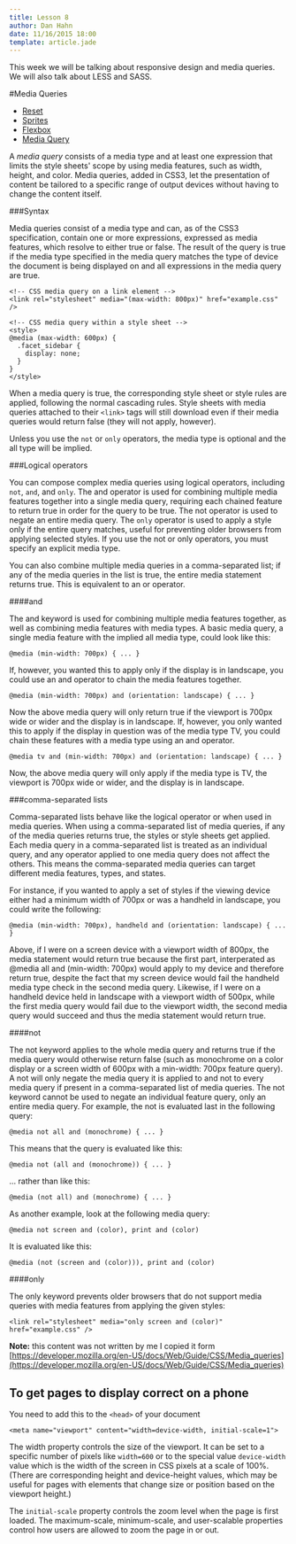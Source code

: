 ```yaml
---
title: Lesson 8
author: Dan Hahn
date: 11/16/2015 18:00
template: article.jade
---
```



This week we will be talking about responsive design and media queries.  We will also talk about LESS and SASS.

<span class="more"></span>

#Media Queries

* [Reset]()
* [Sprites](sprites.html)
* [Flexbox](flexbox.html)
* [Media Query](media.html)

A *media query* consists of a media type and at least one expression that limits the style sheets' scope by using media features, such as width, height, and color. Media queries, added in CSS3, let the presentation of content be tailored to a specific range of output devices without having to change the content itself.

###Syntax

Media queries consist of a media type and can, as of the CSS3 specification, contain one or more expressions, expressed as media features, which resolve to either true or false.  The result of the query is true if the media type specified in the media query matches the type of device the document is being displayed on and all expressions in the media query are true.

	<!-- CSS media query on a link element -->
	<link rel="stylesheet" media="(max-width: 800px)" href="example.css" />

	<!-- CSS media query within a style sheet -->
	<style>
	@media (max-width: 600px) {
	  .facet_sidebar {
	    display: none;
	  }
	}
	</style>

When a media query is true, the corresponding style sheet or style rules are applied, following the normal cascading rules. Style sheets with media queries attached to their `<link>` tags will still download even if their media queries would return false (they will not apply, however).

Unless you use the `not` or `only` operators, the media type is optional and the all type will be implied.

###Logical operators

You can compose complex media queries using logical operators, including `not`, `and`, and `only`. The and operator is used for combining multiple media features together into a single media query, requiring each chained feature to return true in order for the query to be true. The not operator is used to negate an entire media query. The `only` operator is used to apply a style only if the entire query matches, useful for preventing older browsers from applying selected styles. If you use the not or only operators, you must specify an explicit media type.

You can also combine multiple media queries in a comma-separated list; if any of the media queries in the list is true, the entire media statement returns true. This is equivalent to an or operator.

####and

The and keyword is used for combining multiple media features together, as well as combining media features with media types. A basic media query, a single media feature with the implied all media type, could look like this:

	@media (min-width: 700px) { ... }

If, however, you wanted this to apply only if the display is in landscape, you could use an and operator to chain the media features together.

	@media (min-width: 700px) and (orientation: landscape) { ... }

Now the above media query will only return true if the viewport is 700px wide or wider and the display is in landscape. If, however, you only wanted this to apply if the display in question was of the media type TV, you could chain these features with a media type using an and operator.

	@media tv and (min-width: 700px) and (orientation: landscape) { ... }

Now, the above media query will only apply if the media type is TV, the viewport is 700px wide or wider, and the display is in landscape.

###comma-separated lists

Comma-separated lists behave like the logical operator or when used in media queries. When using a comma-separated list of media queries, if any of the media queries returns true, the styles or style sheets get applied. Each media query in a comma-separated list is treated as an individual query, and any operator applied to one media query does not affect the others. This means the comma-separated media queries can target different media features, types, and states.

For instance, if you wanted to apply a set of styles if the viewing device either had a minimum width of 700px or was a handheld in landscape, you could write the following:

	@media (min-width: 700px), handheld and (orientation: landscape) { ... }

Above, if I were on a screen device with a viewport width of 800px, the media statement would return true because the first part, interperated as @media all and (min-width: 700px) would apply to my device and therefore return true, despite the fact that my screen device would fail the handheld media type check in the second media query. Likewise, if I were on a handheld device held in landscape with a viewport width of 500px, while the first media query would fail due to the viewport width, the second media query would succeed and thus the media statement would return true.

####not

The not keyword applies to the whole media query and returns true if the media query would otherwise return false (such as monochrome on a color display or a screen width of 600px with a min-width: 700px feature query). A not will only negate the media query it is applied to and not to every media query if present in a comma-separated list of media queries. The not keyword cannot be used to negate an individual feature query, only an entire media query. For example, the not is evaluated last in the following query:

	@media not all and (monochrome) { ... }

This means that the query is evaluated like this:

	@media not (all and (monochrome)) { ... }

... rather than like this:

	@media (not all) and (monochrome) { ... }

As another example, look at the following media query:

	@media not screen and (color), print and (color)

It is evaluated like this:


	@media (not (screen and (color))), print and (color)

####only

The only keyword prevents older browsers that do not support media queries with media features from applying the given styles:

	<link rel="stylesheet" media="only screen and (color)" href="example.css" />

**Note:** this content was not written by me I copied it form [https://developer.mozilla.org/en-US/docs/Web/Guide/CSS/Media_queries](https://developer.mozilla.org/en-US/docs/Web/Guide/CSS/Media_queries)

## To get pages to display correct on a phone

 You need to add this to the `<head>` of your document

    <meta name="viewport" content="width=device-width, initial-scale=1">

The width property controls the size of the viewport. It can be set to a specific number of pixels like `width=600` or to the special value `device-width` value which is the width of the screen in CSS pixels at a scale of 100%. (There are corresponding height and device-height values, which may be useful for pages with elements that change size or position based on the viewport height.)

The `initial-scale` property controls the zoom level when the page is first loaded. The maximum-scale, minimum-scale, and user-scalable properties control how users are allowed to zoom the page in or out.